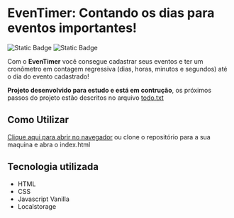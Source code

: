 # EvenTimer: Contando os dias para eventos importantes!
![Static Badge](https://img.shields.io/badge/CesarLubini-Estudo-blue) ![Static Badge](https://img.shields.io/badge/Status-Em_constru%C3%A7%C3%A3o-yellow)

Com o **EvenTimer** você consegue cadastrar seus eventos e ter um cronômetro em contagem regressiva (dias, horas, minutos e segundos) até o dia do evento cadastrado!

**Projeto desenvolvido para estudo e está em contrução**, os próximos passos do projeto estão descritos no arquivo [todo.txt](https://github.com/cesarlubini/EvenTimer/blob/master/todo.txt)

## Como Utilizar

[Clique aqui para abrir no navegador](https://counter-cesarlubini.vercel.app/) ou clone o repositório para a sua maquina e abra o index.html

## Tecnologia utilizada

* HTML
* CSS
* Javascript Vanilla
* Localstorage